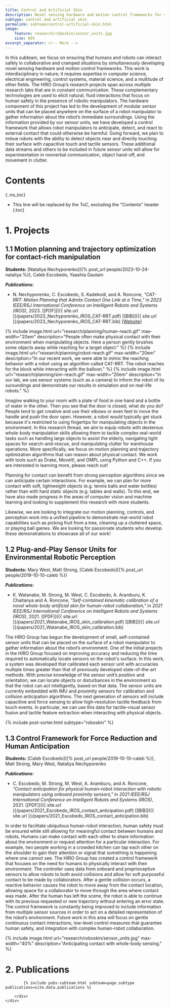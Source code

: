 ```yaml
---
title: Control and Artificial Skin
description: Novel sensing hardware and motion control frameworks for safe human–robot interaction
subtype: control and artificial skin
permalink: subteam/control-artificial-skin.html
image:
    feature: research/roboskin/sensor_units.jpg
    size: 60%
excerpt_separator: <!-- More -->
---
```


In this subteam, we focus on ensuring that humans and robots can interact safely in collaborative and cramped situations by simultaneously developing novel sensing hardware and motion control frameworks.
This work is interdisciplinary in nature; it requires expertise in computer science, electrical engineering, control systems, material science, and a multitude of other fields.
The HIRO Group’s research projects span across multiple research labs that are in constant communication.
These complementary technologies are used to elicit natural, fluid interactions that focus on human safety in the presence of robotic manipulators.
The hardware component of this project has led to the development of modular sensor units that can be placed anywhere on the surface of a robot manipulator to gather information about the robot’s immediate surroundings.
Using the information provided by our sensor units, we have developed a control framework that allows robot manipulators to anticipate, detect, and react to external contact that could otherwise be harmful.
Going forward, we plan to imbue robots with the ability to detect objects near and directly touching their surface with capacitive touch and tactile sensors.
These additional data streams and others to be included in future sensor units will allow for experimentation in nonverbal communication, object hand-off, and movement in clutter.

<!-- More -->

# Contents
{:.no_toc}

* This line will be replaced by the ToC, excluding the "Contents" header
{:toc}

# 1. Projects

## 1.1 Motion planning and trajectory optimization for contact-rich manipulation

**Students:** [Nataliya Nechyporenko]({% post_url people/2023-10-24-nataliya %}), Caleb Escobedo, Yaashia Gautam

**_Publications:_**
 - N. Nechyporenko, C. Escobedo, S. Kadekodi, and A. Roncone, _"CAT-RRT: Motion Planning that Admits Contact One Link at a Time,"_ in _2023 IEEE/RSJ International Conference on Intelligent Robots and Systems (IROS)_, 2023. [[PDF]]({{ site.url }}/papers/2023_Nechyporenko_IROS_CAT-RRT.pdf) [[BIB]]({{ site.url }}/papers/2023_Nechyporenko_IROS_CAT-RRT.bib) [[Website]](https://nataliya.dev/cat-rrt)

<div class="row">
{% include image.html url="research/planning/human-reach.gif" max-width="20em" description="People often make physical contact with their environment when manipulating objects. Here a person gently brushes some objects away while reaching for a target object." %}
{% include image.html url="research/planning/robot-reach.gif" max-width="20em" description="In our recent work, we were able to mimic the reaching behavior with a robot using an algorithm called CAT-RRT. The robot reaches for the block while interacting with the balloon." %}
{% include image.html url="research/planning/sim-reach.gif" max-width="20em" description="In our lab, we use sensor systems (such as a camera) to inform the robot of its suroundings and demonstrate our results in simulation and on real-life robots." %}
</div>

Imagine walking to your room with a plate of food in one hand and a bottle of water in the other. Then you see that the door is closed, what do you do? People tend to get creative and use their elbows or even feet to move the handle and push the door open. However, a robot would typically get stuck because it's restricted to using fingertips for manipulating objects in the environment. In this research thread, we aim to equip robots with dexterous whole-body manipulation skills allowing them to tackle complex real-world tasks such as handling large objects to assist the elderly, navigating tight spaces for search-and-rescue, and manipulating clutter for warehouse operations. More specifically, we focus on motion planning and trajectory optimization algorithms that can reason about physical contact. We work with tools such as Drake, MoveIt!, and OMPL using Python and C++. If you are interested in learning more, please reach out!

Planning for contact can benefit from strong perception algorithms since we can anticipate certain interactions. For example, we can plan for more contact with soft, lightweight objects (e.g. tennis balls and water bottles) rather than with hard static objects (e.g. tables and walls). To this end, we have also made progress in the areas of computer vision and machine learning and looking to supplement this research with more students.

Likewise, we are looking to integrate our motion planning, controls, and perception work into a unified pipeline to demonstrate real-world robot capabilities such as picking fruit from a tree, cleaning up a cluttered space, or playing ball games. We are looking for passionate students who develop these demonstrations to showcase all of our work!

## 1.2 Plug-and-Play Sensor Units for Environmental Robotic Perception

**Students:** Mary West, Matt Strong, [Caleb Escobedo]({% post_url people/2019-10-10-caleb %})

**_Publications:_**
 - K. Watanabe, M. Strong, M. West, C. Escobedo, A. Aramburu, K. Chaitanya and A. Roncone, _"Self-contained kinematic calibration of a novel whole-body artificial skin for human-robot collaboration,"_ in _2021 IEEE/RSJ International Conference on Intelligent Robots and Systems (IROS)_, 2021. [[PDF]]({{ site.url }}/papers/2021_Watanabe_IROS_skin_calibration.pdf) [[BIB]]({{ site.url }}/papers/2021_Watanabe_IROS_skin_calibration.bib)

The HIRO Group has begun the development of small, self-contained sensor units that can be placed on the surface of a robot manipulator to gather information about the robot’s environment.
One of the initial projects in the HIRO Group focused on improving accuracy and reducing the time required to automatically locate sensors on the robot's surface.
In this work, a system was developed that calibrated each sensor unit with accuracies multiple times greater than that of previously developed state-of-the-art methods.
With precise knowledge of the sensor unit’s position and orientation, we can locate objects or disturbances in the environment so that the robot can act intelligently, based on that data.
The sensor units are currently embedded with IMU and proximity sensors for calibration and collision anticipation algorithms.
The next generation of sensors will include capacitive and force sensing to allow high-resolution tactile feedback from touch events. In particular, we can use this data for tactile-visual sensor fusion and tactile feature extraction when interacting with physical objects.

<div class="row">
    {% include post-sorter.html subtype="roboskin" %}
</div>

## 1.3 Control Framework for Force Reduction and Human Anticipation

**Students:** [Caleb Escobedo]({% post_url people/2019-10-10-caleb %}), Matt Strong, Mary West, Nataliya Nechyporenko

**_Publications:_**
 - C. Escobedo, M. Strong, M. West, A. Aramburu, and A. Roncone, _"Contact anticipation for physical human–robot interaction with robotic manipulators using onboard proximity sensors,"_ in _2021 IEEE/RSJ International Conference on Intelligent Robots and Systems (IROS)_, 2021. [[PDF]]({{ site.url }}/papers/2021_Escobedo_IROS_contact_anticipation.pdf) [[BIB]]({{ site.url }}/papers/2021_Escobedo_IROS_contact_anticipation.bib)

In order to facilitate ubiquitous human-robot interaction, human safety must be ensured while still allowing for meaningful contact between humans and robots.
Humans can make contact with each other to share information about the environment or request attention for a particular interaction.
For example, two people working in a crowded kitchen can tap each other on the shoulder to gain their attention or signal that something is happening where one cannot see.
The HIRO Group has created a control framework that focuses on the need for humans to physically interact with their environment.
The controller uses data from onboard and proprioceptive sensors to allow robots to both avoid collisions and allow for soft purposeful contact to be made by collaborators.
After a gentle collision occurs, a reactive behavior causes the robot to move away from the contact location, allowing space for a collaborator to move through the area where contact was made.
After the human has left the scene, the robot is able to continue with its previous requested or new trajectory without entering an error state.
The control framework is constantly being improved to include information from multiple sensor sources in order to act on a detailed representation of the robot’s environment.
Future work in this area will focus on gentle continuous contact interactions, low-level control measures that guarantee human safety, and integration with complex human-robot collaboration.

{% include image.html url="research/roboskin/sensor_units.jpg" max-width="40%" description="Anticipating contact with whole-body sensing." %}


# 2. Publications

<section id="post-cv" style="padding-top: 0;">
    <div class="container">
        <div id="article">

            {% include pubs-subteam.html subteam=page.subtype publications=site.data.publications %}

        </div>
    </div>
</section>
